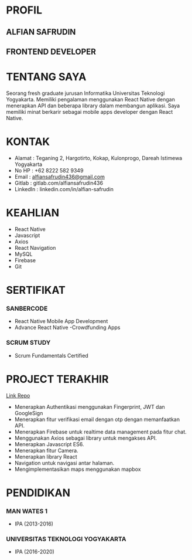 # PROFIL
## ALFIAN SAFRUDIN
## FRONTEND DEVELOPER

# TENTANG SAYA
Seorang fresh graduate jurusan Informatika Universitas
Teknologi Yogyakarta. Memiliki pengalaman menggunakan
React Native dengan menerapkan API dan beberapa library
dalam membangun aplikasi. Saya memiliki minat berkarir
sebagai mobile apps developer dengan React Native.

# KONTAK
* Alamat : Teganing 2, Hargotirto, Kokap, Kulonprogo, Dareah Istimewa Yogyakarta
* No HP  : +62 8222 582 9349
* Email  : alfiansafrudin436@gmail.com
* Gitlab : gitlab.com/alfiansafrudin436
* LinkedIn : linkedin.com/in/alfian-safrudin

# KEAHLIAN
* React Native
* Javascript
* Axios
* React Navigation
* MySQL
* Firebase
* Git

# SERTIFIKAT
### SANBERCODE
* React Native Mobile App Development
* Advance React Native -Crowdfunding Apps
### SCRUM STUDY
* Scrum Fundamentals Certified

# PROJECT TERAKHIR
[Link Repo](https://gitlab.com/alfiansafrudin436/react-native-cli/-/tree/master/MyApp)
* Menerapkan Authentikasi menggunakan Fingerprint, JWT dan GoogleSign
* Menerapkan fitur verifikasi email dengan otp dengan memanfaatkan API.
* Menerapkan Firebase untuk realtime data management pada fitur chat.
* Menggunakan Axios sebagai library untuk mengakses API.
* Menerapkan Javascript ES6.
* Menerapkan fitur Camera.
* Menerapkan library React
* Navigation untuk navigasi antar halaman.
* Mengimplementasikan maps menggunakan mapbox

# PENDIDIKAN
### MAN WATES 1
* IPA (2013-2016)
### UNIVERSITAS TEKNOLOGI YOGYAKARTA
* IPA (2016-2020)
